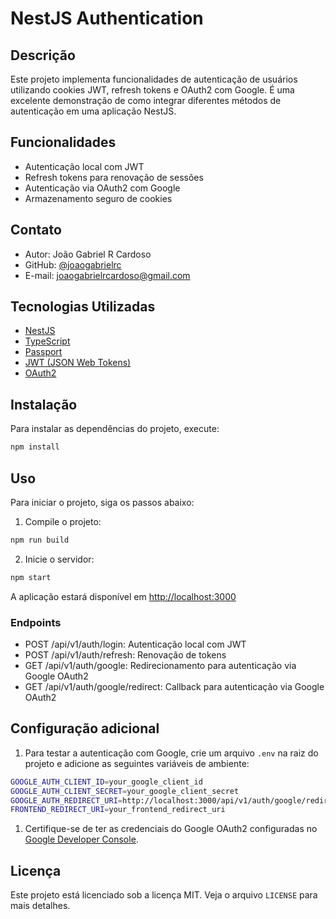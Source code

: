# NestJS Authentication

## Descrição

Este projeto implementa funcionalidades de autenticação de usuários utilizando cookies JWT, refresh tokens e OAuth2 com Google. É uma excelente demonstração de como integrar diferentes métodos de autenticação em uma aplicação NestJS.

## Funcionalidades

- Autenticação local com JWT
- Refresh tokens para renovação de sessões
- Autenticação via OAuth2 com Google
- Armazenamento seguro de cookies

## Contato

- Autor: João Gabriel R Cardoso
- GitHub: [@joaogabrielrc](https://github.com/joaogabrielrc)
- E-mail: joaogabrielrcardoso@gmail.com

## Tecnologias Utilizadas

- [NestJS](https://nestjs.com/)
- [TypeScript](https://www.typescriptlang.org/)
- [Passport](http://www.passportjs.org/)
- [JWT (JSON Web Tokens)](https://jwt.io/)
- [OAuth2](https://oauth.net/2/)

## Instalação

Para instalar as dependências do projeto, execute:

```bash
npm install
```

## Uso

Para iniciar o projeto, siga os passos abaixo:

1. Compile o projeto:

```sh
npm run build
```

2. Inicie o servidor:

```sh
npm start
```

A aplicação estará disponível em [http://localhost:3000](http://localhost:3000)

### Endpoints

- POST /api/v1/auth/login: Autenticação local com JWT
- POST /api/v1/auth/refresh: Renovação de tokens
- GET /api/v1/auth/google: Redirecionamento para autenticação via Google OAuth2
- GET /api/v1/auth/google/redirect: Callback para autenticação via Google OAuth2

## Configuração adicional
  
1. Para testar a autenticação com Google, crie um arquivo `.env` na raiz do projeto e adicione as seguintes variáveis de ambiente:

```sh
GOOGLE_AUTH_CLIENT_ID=your_google_client_id
GOOGLE_AUTH_CLIENT_SECRET=your_google_client_secret
GOOGLE_AUTH_REDIRECT_URI=http://localhost:3000/api/v1/auth/google/redirect
FRONTEND_REDIRECT_URI=your_frontend_redirect_uri
```

1. Certifique-se de ter as credenciais do Google OAuth2 configuradas no [Google Developer Console](https://console.cloud.google.com/).

## Licença

Este projeto está licenciado sob a licença MIT. Veja o arquivo `LICENSE` para mais detalhes.
